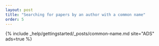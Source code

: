 ```yaml
---
layout: post
title: "Searching for papers by an author with a common name"
order: 5
---
```


{% include _help/gettingstarted/_posts/common-name.md site="ADS" ads=true %}

